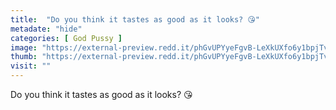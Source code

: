 ```yaml
---
title:  "Do you think it tastes as good as it looks? 😘"
metadate: "hide"
categories: [ God Pussy ]
image: "https://external-preview.redd.it/phGvUPYyeFgvB-LeXkUXfo6y1bpjTvvg0ZuV86eIew4.jpg?auto=webp&s=9df663100c7421a729368d66d18f8b3e589caf82"
thumb: "https://external-preview.redd.it/phGvUPYyeFgvB-LeXkUXfo6y1bpjTvvg0ZuV86eIew4.jpg?width=960&crop=smart&auto=webp&s=0f4c4ee0d8d62297149de808ac0eee92b49cd2c4"
visit: ""
---
```

Do you think it tastes as good as it looks? 😘
